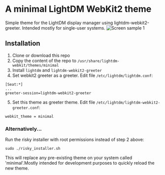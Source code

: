 # A minimal LightDM WebKit2 theme
Simple theme for the LightDM display manager using lightdm-webkit2-greeter. Intended mostly for single-user systems.
![Screen sample 1](https://github.com/TheTerrior/lightdm-minimal/blob/master/assets/screenshots/screenshot-1.png)


## Installation 
1. Clone or download this repo
2. Copy the content of the repo to `/usr/share/lightdm-webkit/themes/minimal`
3. Install `lightdm` and `lightdm-webkit2-greeter`
4. Set webkit2 greeter as a greeter. Edit file `/etc/lightdm/lightdm.conf`: 
```
[Seat:*]
...
greeter-session=lightdm-webkit2-greeter
```

5. Set this theme as greeter theme. Edit file `/etc/lightdm/lightdm-webkit2-greeter.conf`: 
```
webkit_theme = minimal
```
### Alternatively...
Run the risky installer with root permissions instead of step 2 above:
```
sudo ./risky_installer.sh
```
This will replace any pre-existing theme on your system called 'minimal'.Mostly intended for development purposes to quickly reload the new theme.
